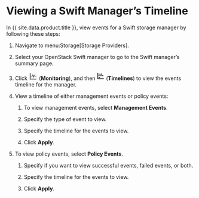 # Viewing a Swift Manager’s Timeline

In {{ site.data.product.title }}, view events for a Swift storage manager by following
these steps:

1.  Navigate to menu:Storage\[Storage Providers\].

2.  Select your OpenStack Swift manager to go to the Swift manager’s
    summary page.

3.  Click ![Monitoring](/images/1994.png) (**Monitoring**), and then
    ![Timelines](/images/1995.png) (**Timelines**) to view the events
    timeline for the manager.

4.  View a timeline of either management events or policy events:

    1.  To view management events, select **Management Events**.

    2.  Specify the type of event to view.

    3.  Specify the timeline for the events to view.

    4.  Click **Apply**.

5.  To view policy events, select **Policy Events**.

    1.  Specify if you want to view successful events, failed events, or
        both.

    2.  Specify the timeline for the events to view.

    3.  Click **Apply**.
